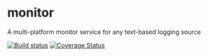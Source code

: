 # monitor
A multi-platform monitor service for any text-based logging source

[![Build status](https://ci.appveyor.com/api/projects/status/mjnr9597mrf615is?svg=true)](https://ci.appveyor.com/project/thebentern/monitor) 
[![Coverage Status](https://coveralls.io/repos/github/thebentern/monitor/badge.svg?branch=master)](https://coveralls.io/github/thebentern/monitor?branch=master)
